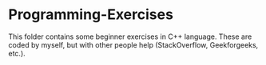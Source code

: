 # Programming-Exercises
This folder contains some beginner exercises in C++ language. These are coded by myself, but with other people help (StackOverflow, Geekforgeeks, etc.). 

